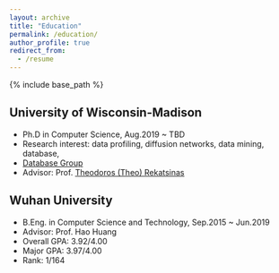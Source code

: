 ```yaml
---
layout: archive
title: "Education"
permalink: /education/
author_profile: true
redirect_from:
  - /resume
---
```


{% include base_path %}


University of Wisconsin-Madison
---------------
* Ph.D in Computer Science, Aug.2019 ~ TBD
* Research interest: data profiling, diffusion networks, data mining, database,
* [Database Group](https://database.cs.wisc.edu)
* Advisor: Prof. [Theodoros (Theo) Rekatsinas](http://pages.cs.wisc.edu/~thodrek/)



Wuhan University
---------------
* B.Eng. in Computer Science and Technology, Sep.2015 ~ Jun.2019
* Advisor: Prof. Hao Huang
* Overall GPA: 3.92/4.00
* Major GPA: 3.97/4.00
* Rank: 1/164


<!-- Skills
======
* Programming Language
  * C/C++
  * Java
  * Python
  * Matlab
  * Php
  * Html
  * SQL
  * Verilog HDL
* IDEs & Enviornments
  * Clion
  * PhpStorm
  * PyCharm
  * IntelliJ IDEA
  * Visual Studio
  * QT Creator
  * Eclipse
  * Windows
  * Linux -->
